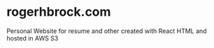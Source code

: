 # rogerhbrock.com
Personal Website for resume and other created with React HTML and hosted in AWS S3
